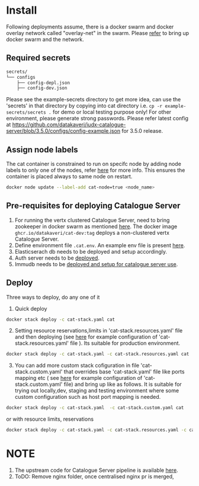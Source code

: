 # Install
 Following deployments assume, there is a docker swarm and  docker overlay network called "overlay-net"  in the swarm. Please [refer](../../../docs/swarm-setup.md) to bring up docker swarm and the network.
## Required secrets
```sh
secrets/
└── configs
    ├── config-depl.json
    ├── config-dev.json
```
Please see the example-secrets directory to get more idea, can use the 'secrets' in that directory by copying into cat directory i.e. ```cp -r example-secrets/secrets .```  for demo or local testing purpose only! For other environment, please generate strong passwords. Please refer latest config at https://github.com/datakaveri/iudx-catalogue-server/blob/3.5.0/configs/config-example.json for 3.5.0 release.
## Assign node labels
 The cat container is constrained to run on specifc node by adding node labels to only one of the nodes, refer [here](https://docs.docker.com/engine/swarm/services/#placement-constraints) for more info. This ensures the container is placed always to same node on restart.
```sh
docker node update --label-add cat-node=true <node_name>
```
## Pre-requisites for deploying Catalogue Server
1. For running the vertx clustered Catalogue Server, need to bring zookeeper in docker swarm as mentioned [here](../zookeepeir/README.md).
The  docker image ```ghcr.io/datakaveri/cat-dev:tag``` deploys a non-clustered vertx Catalogue Server.
2. Define environment file ```.cat.env```. An example env file is present [here](./example-env). 
3. Elasticserach db needs to be deployed and setup accordingly. 
4. Auth server needs to be [deployed](../auth-server/README.md).
5. Immudb needs to be [deployed and setup for catalogue server use](../immudb/README.md).

## Deploy

Three ways to deploy, do any one of it
1. Quick deploy  
```sh
docker stack deploy -c cat-stack.yaml cat 
```
2. Setting resource reservations,limits in 'cat-stack.resources.yaml' file and then deploying (see [here](example-cat-stack.resources.yaml) for example configuration of 'cat-stack.resources.yaml' file ). Its suitable for production environment.

```sh
docker stack deploy -c cat-stack.yaml -c cat-stack.resources.yaml cat
```
3. You can add more custom stack cofiguration in file 'cat-stack.custom.yaml' that overrides base 'cat-stack.yaml' file like ports mapping etc ( see [here](example-cat-stack.custom.yaml) for example configuration of 'cat-stack.custom.yaml' file)  and bring up like as follows. It is suitable for trying out locally,dev, staging and testing environment where some custom configuration such as host port mapping is needed.
```sh
docker stack deploy -c cat-stack.yaml  -c cat-stack.custom.yaml cat
```
or 
with resource limits, reservations
```sh
docker stack deploy -c cat-stack.yaml -c cat-stack.resources.yaml -c cat-stack.custom.yaml cat
```
# NOTE
1. The upstream code for Catalogue Server pipeline is available [here](https://github.com/datakaveri/iudx-catalogue-server).
2. ToDO: Remove nginx folder, once centralised nginx pr is merged,
